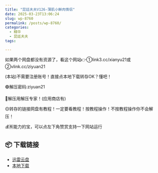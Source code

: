 ```yaml
---
title: "昆廷夫夫V126-薄肌小鮮肉情侣"
date: 2025-03-23T13:06:24
slug: wp-8760
permalink: /posts/wp-8760/
categories:
  - 精华
  - 昆廷夫夫
tags:

---
```


如果两个网盘都没有资源了，看这个网站👉①link3.cc/xianyu21或②vlink.cc/ziyuan21

(本站)不需要注册账号！直接点本地下载转存OK？懂吧！

🟢解压密码:ziyuan21

🔵解压用解压专家！(应用商店有)

🟡转存的链接网盘有教程！一定要看教程！按教程操作！不按教程操作你不会解压！

💰🈶能力的宝，可以点左下角赞赏支持一下网站运行

## 📦 下载链接
- [迅雷云盘](https://blziyuan21.com/pay-download/8760?key=250e362a92&down_id=0)
- [本地下载](https://blziyuan21.com/pay-download/8760?key=250e362a92&down_id=1)

